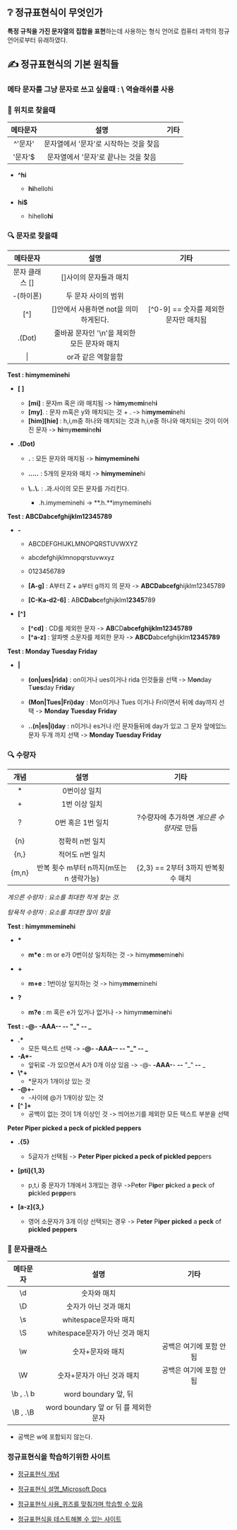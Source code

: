 ## ❔ 정규표현식이 무엇인가

**특정 규칙을 가진 문자열의 집합을 표현**하는데 사용하는 형식 언어로 컴퓨터 과학의 정규 언어로부터 유래하였다.

## ✍ 정규표현식의 기본 원칙들

### 메타 문자를 그냥 문자로 쓰고 싶을때 : \ 역슬래쉬를 사용

### 📍 위치로 찾을때

| 메타문자 |                  설명                  | 기타 |
| :------: | :------------------------------------: | :--: |
| ^'문자'  | 문자열에서 '문자'로 시작하는 것을 찾음 |      |
| '문자'$  |  문자열에서 '문자'로 끝나는 것을 찾음  |      |

- **^hi**

  - **hi**hellohi

- **hi$**

  - hihello**hi**

### 🔍 문자로 찾을때

|    메타문자    |                     설명                     |                 기타                  |
| :------------: | :------------------------------------------: | :-----------------------------------: |
| 문자 클래스 [] |            []사이의 문자들과 매치            |                                       |
|   -(하이폰)    |             두 문자 사이의 범위              |                                       |
|      [^]       |    []안에서 사용하면 not을 의미하게된다.     | [^0-9] == 숫자를 제외한 문자만 매치됨 |
|     .(Dot)     | 줄바꿈 문자인 '\n'을 제외한 모든 문자와 매치 |                                       |
|       \|       |              or과 같은 역할을함              |                                       |

**Test : himymeminehi**

- **\[ ]**

  - **[mi]** : 문자m 혹은 i와 매치됨 -> h**im**y**m**e**mi**neh**i**
  - **[my]**. : 문자 m혹은 y와 매치되는 것 + . -> hi**mymemi**nehi
  - **\[him][hie]** : h,i,m중 하나와 매치되는 것과 h,i,e중 하나와 매치되는 것이 이어진 문자 -> **hi**my**memi**ne**hi**

- **.(Dot)**

  - **.** : 모든 문자와 매치됨 -> **himymeminehi**

  - **.....** : 5개의 문자와 매치 -> **himymemine**hi

  - **\\..\\.** : .과.사이의 모든 문자를 가리킨다.

    - .h.imymeminehi -> **.h.**imymeminehi

**Test : ABCDabcefghijklm12345789**

- **-**

  - ABCDEFGHIJKLMNOPQRSTUVWXYZ

  - abcdefghijklmnopqrstuvwxyz

  - 0123456789

  - **[A-g]** : A부터 Z + a부터 g까지 의 문자 -> **ABCDabcefg**hijklm12345789

  - **[C-Ka-d2-6]** : AB**CDabc**efghijklm1**2345**789

- **[^]**

  - **[^cd]** : CD를 제외한 문자 -> **AB**CD**abcefghijklm12345789**
  - **[^a-z]** : 알파벳 소문자를 제외한 문자 -> **ABCD**abcefghijklm**12345789**

**Test : Monday Tuesday Friday**

- **|**

  - **(on|ues|rida)** : on이거나 ues이거나 rida 인것들을 선택 -> M**on**day T**ues**day F**rida**y

  - **(Mon|Tues|Fri)day** : Mon이거나 Tues 이거나 Fri이면서 뒤에 day까지 선택 -> **Monday** **Tuesday** **Friday**

  - **..(n|es|i)day** : n이거나 es거나 i인 문자들뒤에 day가 있고 그 문자 앞에있느 문자 두개 까지 선택 -> **Monday Tuesday Friday**

### 🔍 수량자

| 개념  |                  설명                   |                   기타                    |
| :---: | :-------------------------------------: | :---------------------------------------: |
|  \*   |              0번이상 일치               |                                           |
|   +   |              1번 이상 일치              |                                           |
|   ?   |            0번 혹은 1번 일치            | ?수량자에 추가하면 *게으른 수량자*로 만듬 |
|  {n}  |             정확히 n번 일치             |                                           |
| {n,}  |             적어도 n번 일치             |                                           |
| {m,n} | 반복 횟수 m부터 n까지(m또는 n 생략가능) |    {2,3} == 2부터 3까지 반복횟수 매치     |

_게으른 수량자 : 요소를 최대한 적게 찾는 것._

_탐욕적 수량자 : 요소를 최대한 많이 찾음_

**Test : himymmeminehi**

- **\***
  - **m\*e** : m or e가 0번이상 일치하는 것 -> himy**mme**min**e**hi
- **+**

  - **m+e** : 1번이상 일치하는 것 -> himy**mme**minehi

- **?**
  - **m?e** : m 혹은 e가 있거나 없거나 -> himym**me**min**e**hi

**Test : -@- -AAA-- -- "_" -- _**

- **.\***
  - 모든 텍스트 선택 -> **-@- -AAA-- -- "_" -- _**
- **-A\*-**
  - 앞뒤로 -가 있으면서 A가 0개 이상 있음 -> -@- **-AAA-**- **--** "_" **--** _
- **\\\*+**
  - \*문자가 1개이상 있는 것
- **-@+-**
  - -사이에 @가 1개이상 있는 것
- **[^ ]+**
  - 공백이 없는 것이 1개 이상인 것 -> 띄어쓰기를 제외한 모든 텍스트 부분을 선택

**Peter Piper picked a peck of pickled peppers**

- **.{5}**

  - 5글자가 선택됨 -> **Peter Piper picked a peck of pickled pep**pers

- **[pti]{1,3}**
  - p,t,i 중 문자가 1개에서 3개있는 경우 ->Pe**t**er P**ip**er **pi**cked a **p**eck of **pi**ckled **p**e**pp**ers
- **[a-z]{3,}**
  - 영어 소문자가 3개 이상 선택되는 경우 -> P**eter** P**iper** **picked** a **peck** of **pickled** **peppers**

### 📄 문자클래스

| 메타문자  |                 설명                  |          기타           |
| :-------: | :-----------------------------------: | :---------------------: |
|    \d     |              숫자와 매치              |                         |
|    \D     |         숫자가 아닌 것과 매치         |                         |
|    \s     |         whitespace문자와 매치         |                         |
|    \S     |    whitespace문자가 아닌 것과 매치    |                         |
|    \w     |           숫자+문자와 매치            | 공백은 여기에 포함 안됨 |
|    \W     |      숫자+문자가 아닌 것과 매치       | 공백은 여기에 포함 안됨 |
| \b , .\ b |         word boundary 앞, 뒤          |                         |
| \B , .\B  | word boundary 앞 or 뒤 를 제외한 문자 |                         |

- 공백은 w에 포함되지 않는다.

### 정규표현식을 학습하기위한 사이트

- [정규표현식 개념](http://zvon.org/comp/r/tut-Regexp.html#Pages~Contents)
- [정규표현식 설명\_Microsoft Docs](https://docs.microsoft.com/ko-kr/dotnet/standard/base-types/regular-expressions)

- [정규표현식 사용\_퀴즈를 맞춰가며 학습할 수 있음](https://regexone.com/)

- [정규표현식을 테스트해볼 수 있는 사이트](https://regexr.com/)
